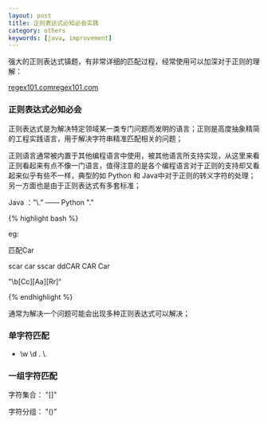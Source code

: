 ```yaml
---
layout: post
title: 正则表达式必知必会实践
category: others
keywords: [java, improvement]
---
```


强大的正则表达式镇题，有非常详细的匹配过程，经常使用可以加深对于正则的理解：

[regex101.comregex101.com](https://regex101.com/)

### 正则表达式必知必会

正则表达式是为解决特定领域某一类专门问题而发明的语言；正则是高度抽象精简的工程实践语言，用于解决字符串精准匹配相关的问题；

正则语言通常被内置于其他编程语言中使用，被其他语言所支持实现，从这里来看正则看起来有点不像一门语言，值得注意的是各个编程语言对于正则的支持却又看起来似乎有些不一样，典型的如 Python 和 Java中对于正则的转义字符的处理；另一方面也是由于正则表达式有多套标准；

Java ："\\."  —— Python "\."

{% highlight bash %}

eg:

匹配Car

scar car sscar ddCAR CAR Car 

”\b[Cc][Aa][Rr]“

{% endhighlight %}

通常为解决一个问题可能会出现多种正则表达式可以解决；

### 单字符匹配  

* \w  \d .  \\.

### 一组字符匹配   

字符集合： "[]"

字符分组： "()"

